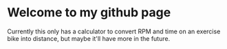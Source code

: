 # Welcome to my github page

Currently this only has a calculator to convert RPM and time on an exercise bike into distance, but maybe it'll have more in the future.

